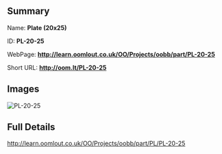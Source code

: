 

## Summary
 
Name: __Plate (20x25)__

ID: __PL-20-25__

WebPage: __http://learn.oomlout.co.uk/OO/Projects/oobb/part/PL-20-25__

Short URL: __http://oom.lt/PL-20-25__


## Images
![PL-20-25](http://oomlout.com/oomlout-OOBB/part/PL/PL-20-25/OOBB-PL-20-25_420.png)




## Full Details

 http://learn.oomlout.co.uk/OO/Projects/oobb/part/PL/PL-20-25

